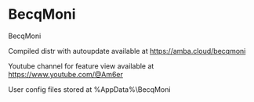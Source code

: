# BecqMoni
BecqMoni

Compiled distr with autoupdate available at https://amba.cloud/becqmoni

Youtube channel for feature view available at https://www.youtube.com/@Am6er

User config files stored at %AppData%\BecqMoni
